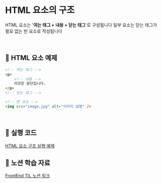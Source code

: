 # HTML 요소의 구조

HTML 요소는 '**여는 태그 + 내용 + 닫는 태그**'로 구성됩니다
일부 요소는 닫는 태그가 필요 없는 빈 요소로 작성됩니다

<br/>

## 📌 HTML 요소 예제

```html
<!-- 여는 태그 -->
<p>
    <!-- 내용 -->
    이것은 문단입니다.
</p>
<!-- 닫는 태그 -->

<!-- 빈 요소 -->
<img src="image.jpg" alt="이미지 설명" />
```

<br/>

## 🔗 실행 코드

[HTML 요소 구조 실행 예제](../examples/02_HTML_요소구조.html)

## 🔗 노션 학습 자료

[FrontEnd TIL 노션 링크](https://www.notion.so/HTML-18d39228bce480939851ce541b3ddf88?pvs=4)

